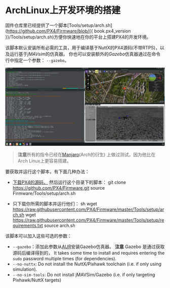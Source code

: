 # ArchLinux上开发环境的搭建

固件仓库里已经提供了一个脚本[Tools/setup/arch.sh](https://github.com/PX4/Firmware/blob/{{ book.px4_version }}/Tools/setup/arch.sh)方便你快速地在你的平台上搭建PX4的开发环境。

该脚本默认安装所有必需的工具，用于编译基于NuttX的PX4源码(不带RTPS)，以及运行基于*jMAVsim*的仿真器。 你也可以安装额外的*Gazebo*仿真器通过在命令行中指定一个参数： `--gazebo`。

![Gazebo on Arch](../../assets/gazebo/arch-gazebo.png)

> **注意**所有的指令已经在[Manjaro](https://manjaro.org/)(Arch的衍生) 上做过测试，因为他比在Arch Linux上更容易搭建。

要获取并运行这个脚本，有下面几种办法：

- [下载PX4的源码，](../setup/building_px4.md) 然后运行这个目录下的脚本： 
        git clone https://github.com/PX4/Firmware.git
        source Firmware/Tools/setup/arch.sh

- 只下载你所需的脚本并运行他们： 
        sh
        wget https://raw.githubusercontent.com/PX4/Firmware/master/Tools/setup/arch.sh
        wget https://raw.githubusercontent.com/PX4/Firmware/master/Tools/setup/requirements.txt
        source arch.sh

该脚本可以加入这些可选的参数：

- `--gazebo`：添加此参数从[AUR](https://aur.archlinux.org/packages/gazebo/)安装Gazebo仿真器。 **注意** Gazebo 是通过获取源码后编译得到的， It takes some time to install and requires entering the `sudo` password multiple times (for dependencies).
- `--no-nuttx`: Do not install the NuttX/Pixhawk toolchain (i.e. if only using simulation).
- `--no-sim-tools`: Do not install jMAVSim/Gazebo (i.e. if only targeting Pixhawk/NuttX targets)